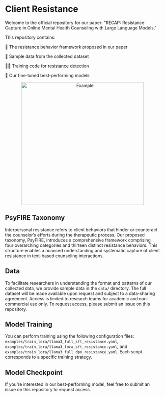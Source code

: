 # Client Resistance

Welcome to the official repository for our paper: "RECAP: Resistance Capture in Online Mental Health Counseling with Large Language Models."

This repository contains:

🧠 The resistance behavior framework proposed in our paper

📂 Sample data from the collected dataset

🧑‍💻 Training code for resistance detection

🤖 Our fine-tuned best-performing models 




<div align="center">
<img src="figures/intro.png" alt="Example" width="400"/>
</div>



## PsyFIRE Taxonomy

Interpersonal resistance refers to client behaviors that hinder or counteract the counselor’s efforts during the therapeutic process. Our proposed taxonomy, PsyFIRE, introduces a comprehensive framework comprising four overarching categories and thirteen distinct resistance behaviors. This structure enables a nuanced understanding and systematic capture of client resistance in text-based counseling interactions.


## Data

To facilitate researchers in understanding the format and patterns of our collected data, we provide sample data in the `data/` directory.
The full dataset will be made available upon request and subject to a data-sharing agreement. Access is limited to research teams for academic and non-commercial use only. To request access, please submit an issue on this repository.

## Model Training

You can perform training using the following configuration files: 
`examples/train_lora/llama3_full_sft_resistance.yaml`, 
`examples/train_lora/llama3_lora_sft_resistance.yaml`, 
and `examples/train_lora/llama3_full_dpo_resistance.yaml`. 
Each script corresponds to a specific training strategy.



## Model Checkpoint

If you're interested in our best-performing model, feel free to submit an issue on this repository to request access.






